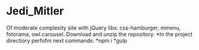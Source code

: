 # Jedi_Mitler
Of moderate complexity site with jQuery libs: css-hamburger, mmenu, fotorama, owl.carousel.
Download and unzip the repository. 
*In the project directiory perfofm next commands:
   *npm i
   *gulp

